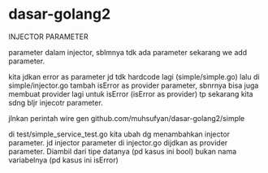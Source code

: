 # dasar-golang2
INJECTOR PARAMETER

parameter dalam injector, sblmnya tdk ada parameter sekarang we add parameter.

kita jdkan error as parameter jd tdk hardcode lagi (simple/simple.go) lalu di simple/injector.go tambah isError as provider parameter, sbnrnya bisa juga membuat provider lagi untuk isError (isError as provider) tp sekarang kita sdng bljr injecotr parameter.

jlnkan perintah wire gen github.com/muhsufyan/dasar-golang2/simple<br>

di test/simple_service_test.go kita ubah dg menambahkan injector parameter. jd injector parameter di injector.go dijdkan as provider parameter. Diambil dari tipe datanya (pd kasus ini bool) bukan nama variabelnya (pd kasus ini isError)